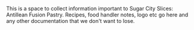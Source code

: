 This is a space to collect information important to Sugar City Slices: Antillean Fusion Pastry. Recipes, food handler notes, logo etc go here and any other documentation that we don't want to lose.
